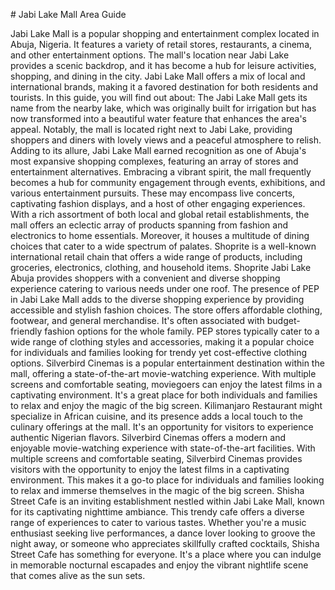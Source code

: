 \# Jabi Lake Mall Area Guide

Jabi Lake Mall is a popular shopping and entertainment complex located in Abuja, Nigeria. It features a variety of retail stores, restaurants, a cinema, and other entertainment options. The mall's location near Jabi Lake provides a scenic backdrop, and it has become a hub for leisure activities, shopping, and dining in the city. Jabi Lake Mall offers a mix of local and international brands, making it a favored destination for both residents and tourists. In this guide, you will find out about: The Jabi Lake Mall gets its name from the nearby lake, which was originally built for irrigation but has now transformed into a beautiful water feature that enhances the area's appeal. Notably, the mall is located right next to Jabi Lake, providing shoppers and diners with lovely views and a peaceful atmosphere to relish. Adding to its allure, Jabi Lake Mall earned recognition as one of Abuja's most expansive shopping complexes, featuring an array of stores and entertainment alternatives. Embracing a vibrant spirit, the mall frequently becomes a hub for community engagement through events, exhibitions, and various entertainment pursuits. These may encompass live concerts, captivating fashion displays, and a host of other engaging experiences. With a rich assortment of both local and global retail establishments, the mall offers an eclectic array of products spanning from fashion and electronics to home essentials. Moreover, it houses a multitude of dining choices that cater to a wide spectrum of palates. Shoprite is a well\-known international retail chain that offers a wide range of products, including groceries, electronics, clothing, and household items. Shoprite Jabi Lake Abuja provides shoppers with a convenient and diverse shopping experience catering to various needs under one roof. The presence of PEP in Jabi Lake Mall adds to the diverse shopping experience by providing accessible and stylish fashion choices. The store offers affordable clothing, footwear, and general merchandise. It's often associated with budget\-friendly fashion options for the whole family. PEP stores typically cater to a wide range of clothing styles and accessories, making it a popular choice for individuals and families looking for trendy yet cost\-effective clothing options. Silverbird Cinemas is a popular entertainment destination within the mall, offering a state\-of\-the\-art movie\-watching experience. With multiple screens and comfortable seating, moviegoers can enjoy the latest films in a captivating environment. It's a great place for both individuals and families to relax and enjoy the magic of the big screen. Kilimanjaro Restaurant might specialize in African cuisine, and its presence adds a local touch to the culinary offerings at the mall. It's an opportunity for visitors to experience authentic Nigerian flavors. Silverbird Cinemas offers a modern and enjoyable movie\-watching experience with state\-of\-the\-art facilities. With multiple screens and comfortable seating, Silverbird Cinemas provides visitors with the opportunity to enjoy the latest films in a captivating environment. This makes it a go\-to place for individuals and families looking to relax and immerse themselves in the magic of the big screen. Shisha Street Cafe is an inviting establishment nestled within Jabi Lake Mall, known for its captivating nighttime ambiance. This trendy cafe offers a diverse range of experiences to cater to various tastes. Whether you're a music enthusiast seeking live performances, a dance lover looking to groove the night away, or someone who appreciates skillfully crafted cocktails, Shisha Street Cafe has something for everyone. It's a place where you can indulge in memorable nocturnal escapades and enjoy the vibrant nightlife scene that comes alive as the sun sets.